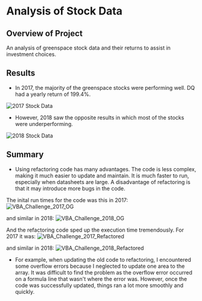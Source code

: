 # Analysis of Stock Data

## Overview of Project

An analysis of greenspace stock data and their returns to assist in investment choices. 

## Results

- In 2017, the majority of the greenspace stocks were performing well. DQ had a yearly return of 199.4%. 

![2017 Stock Data](https://user-images.githubusercontent.com/108373151/179380515-2e055979-2e18-4016-bebf-b2c6a798a64f.png)

- However, 2018 saw the opposite results in which most of the stocks were underperforming. 

![2018 Stock Data](https://user-images.githubusercontent.com/108373151/179380521-313095da-5668-4feb-aeea-6723fcb51465.png)

## Summary

- Using refactoring code has many advantages. The code is less complex, making it much easier to update and maintain. It is much faster to run, especially when datasheets are large. A disadvantage of refactoring is that it may introduce more bugs in the code. 

The inital run times for the code was this in 2017:
![VBA_Challenge_2017_OG](https://user-images.githubusercontent.com/108373151/179380529-c7811935-f9e8-42f7-b239-5a1cebb642b3.png)

and similar in 2018:
![VBA_Challenge_2018_OG](https://user-images.githubusercontent.com/108373151/179380539-3e655a35-fcef-4cb5-a97e-be8a6b527c11.png)

And the refactoring code sped up the execution time tremendously. For 2017 it was:
![VBA_Challenge_2017_Refactored](https://user-images.githubusercontent.com/108373151/179380547-1319656d-abc9-4819-a700-146a8885d901.png)

and similar in 2018:
![VBA_Challenge_2018_Refactored](https://user-images.githubusercontent.com/108373151/179380554-e8064a42-cece-4655-bdbf-cbb31b85eb7e.png)

- For example, when updating the old code to refactoring, I encountered some overflow errors because I neglected to update one area to the array. It was difficult to find the problem as the overflow error occurred on a formula line that wasn't where the error was. However, once the code was successfully updated, things ran a lot more smoothly and quickly.

